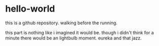 # hello-world
this is a github repository.  walking before the running. 

this part is nothing like i imagined it would be.  though i didn't think for a minute there would be an  lightbulb moment.  eureka and that jazz.  
